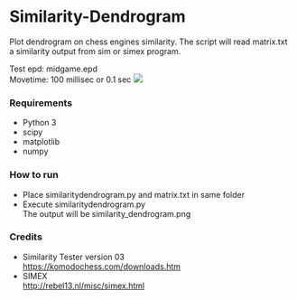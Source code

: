 # Similarity-Dendrogram
Plot dendrogram on chess engines similarity. The script will read matrix.txt a similarity output from sim or simex program.

Test epd: midgame.epd  
Movetime: 100 millisec or 0.1 sec
![](https://i.imgur.com/bPhDkaW.png)

### Requirements
* Python 3  
* scipy  
* matplotlib  
* numpy  

### How to run
* Place similaritydendrogram.py and matrix.txt in same folder
* Execute similaritydendrogram.py  
The output will be similarity_dendrogram.png

### Credits
* Similarity Tester version 03  
https://komodochess.com/downloads.htm
* SIMEX  
http://rebel13.nl/misc/simex.html

